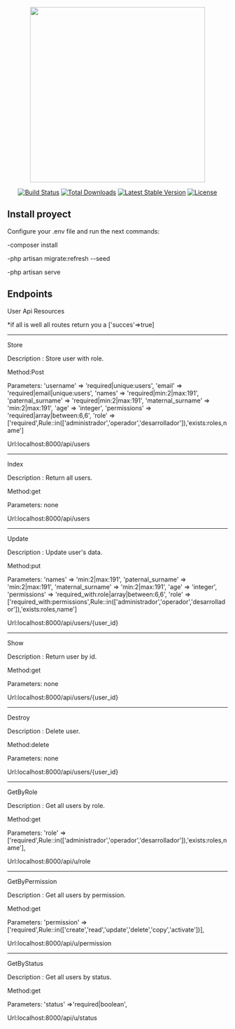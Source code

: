 <p align="center"><img src="https://res.cloudinary.com/dtfbvvkyp/image/upload/v1566331377/laravel-logolockup-cmyk-red.svg" width="400"></p>

<p align="center">
<a href="https://travis-ci.org/laravel/framework"><img src="https://travis-ci.org/laravel/framework.svg" alt="Build Status"></a>
<a href="https://packagist.org/packages/laravel/framework"><img src="https://poser.pugx.org/laravel/framework/d/total.svg" alt="Total Downloads"></a>
<a href="https://packagist.org/packages/laravel/framework"><img src="https://poser.pugx.org/laravel/framework/v/stable.svg" alt="Latest Stable Version"></a>
<a href="https://packagist.org/packages/laravel/framework"><img src="https://poser.pugx.org/laravel/framework/license.svg" alt="License"></a>
</p>

## Install proyect

Configure your .env file and run the next commands:

-composer install

-php artisan migrate:refresh --seed

-php artisan serve


## Endpoints

User Api Resources

*if all is well all routes return you a ['succes'=>true]

-----------------  ------------------

Store

Description : Store user with role.

Method:Post

Parameters: 'username' => 'required|unique:users',
            'email' => 'required|email|unique:users',
            'names' => 'required|min:2|max:191',
            'paternal_surname' => 'required|min:2|max:191',
            'maternal_surname' => 'min:2|max:191',
            'age' => 'integer',
            'permissions' => 'required|array|between:6,6',
            'role' => ['required',Rule::in(['administrador','operador','desarrollador']),'exists:roles,name']
            
Url:localhost:8000/api/users

-----------------  ------------------

Index 

Description : Return all users.

Method:get

Parameters: none

Url:localhost:8000/api/users

-----------------  ------------------

Update 

Description : Update user's data.

Method:put

Parameters: 'names' => 'min:2|max:191',
            'paternal_surname' => 'min:2|max:191',
            'maternal_surname' => 'min:2|max:191',
            'age' => 'integer',
            'permissions' => 'required_with:role|array|between:6,6',
            'role' => ['required_with:permissions',Rule::in(['administrador','operador','desarrollador']),'exists:roles,name']
            
Url:localhost:8000/api/users/{user_id}

-----------------  -----------------

Show 

Description : Return user by id.

Method:get

Parameters: none

Url:localhost:8000/api/users/{user_id}

-----------------  ------------------

Destroy 

Description : Delete user.

Method:delete

Parameters: none

Url:localhost:8000/api/users/{user_id}

-----------------  ------------------

GetByRole 

Description : Get all users by role.

Method:get

Parameters:  'role' => ['required',Rule::in(['administrador','operador','desarrollador']),'exists:roles,name'],

Url:localhost:8000/api/u/role

-----------------  ------------------

GetByPermission 

Description : Get all users by permission.

Method:get

Parameters:  'permission' => ['required',Rule::in(['create','read','update','delete','copy','activate'])],

Url:localhost:8000/api/u/permission

-----------------  ------------------

GetByStatus 

Description : Get all users by status.

Method:get

Parameters:   'status' =>'required|boolean',

Url:localhost:8000/api/u/status

